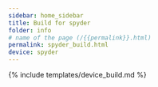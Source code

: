 ```yaml
---
sidebar: home_sidebar
title: Build for spyder
folder: info
# name of the page (/{{permalink}}.html)
permalink: spyder_build.html
device: spyder
---
```

{% include templates/device_build.md %}
